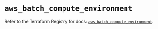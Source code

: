 # `aws_batch_compute_environment`

Refer to the Terraform Registry for docs: [`aws_batch_compute_environment`](https://registry.terraform.io/providers/hashicorp/aws/5.72.0/docs/resources/batch_compute_environment).
